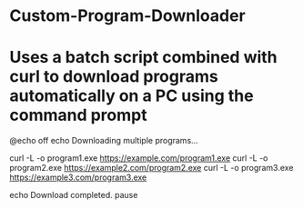 # Custom-Program-Downloader
# Uses a batch script combined with curl to download programs automatically on a PC using the command prompt
@echo off
echo Downloading multiple programs...

curl -L -o program1.exe https://example.com/program1.exe
curl -L -o program2.exe https://example2.com/program2.exe
curl -L -o program3.exe https://example3.com/program3.exe

echo Download completed.
pause
